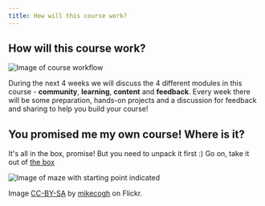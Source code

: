 ```yaml
---
title: How will this course work?
---
```


## How will this course work?

![Image of course workflow]({{site.baseurl}}/img/process.png)

During the next 4 weeks we will discuss the 4 different modules in this course - **community**, **learning**, **content** and **feedback**. Every week there will be some preparation, hands-on projects and a discussion for feedback and sharing to help you build your course!

## You promised me my own course! Where is it?

It's all in the box, promise! But you need to unpack it first :) Go on, take it out of [the box]({{site.baseurl}}/modules/start/the-box/)

![Image of maze with starting point indicated]({{site.baseurl}}/img/start.jpg)

Image [CC-BY-SA](https://creativecommons.org/licenses/by-sa/2.0/) by [mikecogh](https://www.flickr.com/photos/mikecogh/11300349426) on Flickr.



